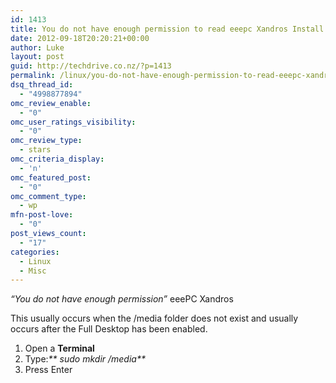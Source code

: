 ```yaml
---
id: 1413
title: You do not have enough permission to read eeepc Xandros Install
date: 2012-09-18T20:20:21+00:00
author: Luke
layout: post
guid: http://techdrive.co.nz/?p=1413
permalink: /linux/you-do-not-have-enough-permission-to-read-eeepc-xandros-install/
dsq_thread_id:
  - "4998877894"
omc_review_enable:
  - "0"
omc_user_ratings_visibility:
  - "0"
omc_review_type:
  - stars
omc_criteria_display:
  - 'n'
omc_featured_post:
  - "0"
omc_comment_type:
  - wp
mfn-post-love:
  - "0"
post_views_count:
  - "17"
categories:
  - Linux
  - Misc
---
```

_&#8220;You do not have enough permission&#8221;_ eeePC Xandros

This usually occurs when the /media folder does not exist and usually occurs after the Full Desktop has been enabled.

  1. Open a **Terminal**
  2. Type:_** sudo mkdir /media**_
  3. Press Enter